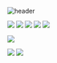 ![header](https://capsule-render.vercel.app/api?type=waving&color=gradient&height=120&animation=fadeIn&section=footer&text=🚗🚘🚛&fontAlign=70)

<img src="https://img.shields.io/badge/jQuery-3D424D?style=flat-square&logo=jquery&logoColor=white"> <img src="https://img.shields.io/badge/React-3D424D?style=flat-square&logo=react&logoColor=white"> <img src="https://img.shields.io/badge/Next.js-3D424D?style=flat-square&logo=Next.js&logoColor=white"> <img src="https://img.shields.io/badge/Vue.js-3D424D?style=flat-square&logo=Vue.js&logoColor=white"/> <img src="https://img.shields.io/badge/nestjs-3D424D?style=flat-square&logo=nestjs&logoColor=white">

<img src="https://img.shields.io/badge/mysql-3D424D?style=flat-square&logo=mysql&logoColor=white">

<img src="https://img.shields.io/badge/Heroku-3D424D?style=flat-square&logo=Heroku&logoColor=white"> <img src="https://img.shields.io/badge/Amazon AWS-3D424D?style=flat-square&logo=Amazon AWS&logoColor=white">

